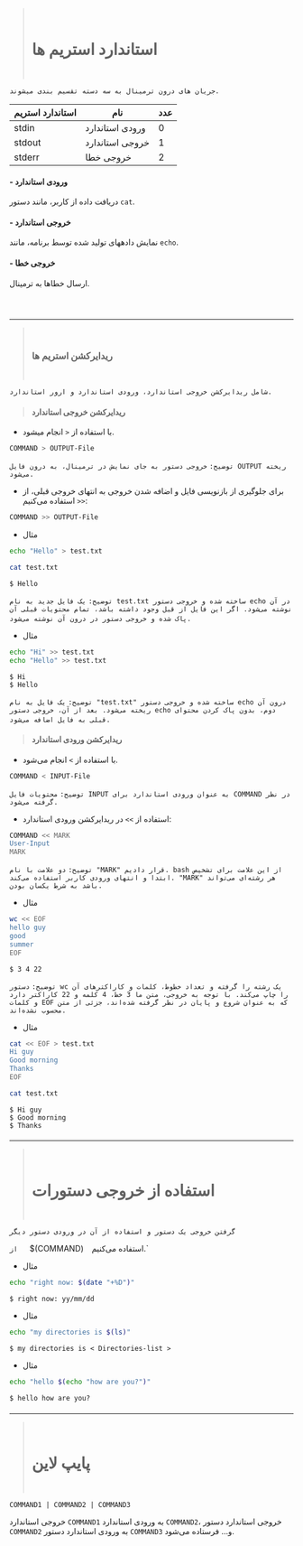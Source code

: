 
> ‌
> # استاندارد استریم ها
> ‌

`جریان های درون ترمینال به سه دسته تقسیم بندی میشوند.`

| استاندارد استریم | نام | عدد |
| ---------------- | --------------- | --- |
| stdin | ورودی استاندارد | 0 |
| stdout | خروجی استاندارد | 1 |
| stderr | خروجی خطا | 2 |

#### - ورودی استاندارد

دریافت داده از کاربر، مانند دستور `cat`.

#### - خروجی استاندارد

نمایش دادههای تولید شده توسط برنامه، مانند `echo`.

#### - خروجی خطا

ارسال خطاها به ترمینال.
#### ‌
---
>‌
> ### ریدایرکشن استریم ها
> ‌

`شامل ریدایرکشن خروجی استاندارد، ورودی استاندارد و ارور استاندارد.`


>  #### ریدایرکشن خروجی استاندارد

- با استفاده از `<` انجام میشود.

```bash
COMMAND > OUTPUT-File
```

`توضیح:` `خروجی دستور به جای نمایش در ترمینال، به درون فایل OUTPUT ریخته می‌شود.`

- برای جلوگیری از بازنویسی فایل و اضافه شدن خروجی به انتهای خروجی قبلی، از `<<` استفاده می‌کنیم:

```bash
COMMAND >> OUTPUT-File
```

- مثال

```bash
echo "Hello" > test.txt
```

```sh
cat test.txt
```

```
$ Hello
```

`توضیح:` `یک فایل جدید به نام test.txt ساخته شده و خروجی دستور echo در آن نوشته می‌شود. اگر این فایل از قبل وجود داشته باشد، تمام محتویات قبلی آن پاک شده و خروجی دستور در درون آن نوشته می‌شود.`
‌
- مثال

```bash
echo "Hi" >> test.txt
echo "Hello" >> test.txt
```

```
$ Hi
$ Hello
```

`توضیح:` `یک فایل به نام "test.txt" ساخته شده و خروجی دستور echo درون آن ریخته می‌شود. بعد از آن، خروجی دستور echo دوم، بدون پاک کردن محتوای قبلی به فایل اضافه می‌شود.‌`
‌
>  ####  ریدایرکشن ورودی استاندارد

- با استفاده از `>` انجام می‌شود.

```bash
COMMAND < INPUT-File
```

`توضیح:` `محتویات فایل INPUT به عنوان ورودی استاندارد برای COMMAND در نظر گرفته می‌شود.`

- استفاده از `>>` در ریدایرکشن ورودی استاندارد:

```bash
COMMAND << MARK
User-Input
MARK
```

`توضیح:` `دو علامت با نام "MARK" قرار دادیم. bash از این علامت برای تشخیص ابتدا و انتهای ورودی کاربر استفاده می‌کند. "MARK" هر رشته‌ای می‌تواند باشد به شرط یکسان بودن.`

- مثال

```bash
wc << EOF
hello guy
good
summer
EOF
```

```
$ 3 4 22
```

`توضیح:` `دستور wc یک رشته را گرفته و تعداد خطوط، کلمات و کاراکترهای آن را چاپ می‌کند. با توجه به خروجی، متن ما 3 خط، 4 کلمه و 22 کاراکتر دارد و کلمات EOF که به عنوان شروع و پایان در نظر گرفته شده‌اند، جزئی از متن محسوب نشده‌اند.`

- مثال

```bash
cat << EOF > test.txt
Hi guy
Good morning
Thanks
EOF
```

```bash
cat test.txt
```

```
$ Hi guy
$ Good morning
$ Thanks
```
#### 
---
>‌
>  # استفاده از خروجی دستورات 
>  ‌

`گرفتن خروجی یک دستور و استفاده از آن در ورودی دستور دیگر`

  `از ‌
 ‌ `$(COMMAND)`‌
 ‌ `استفاده می‌کنیم.`‌

- مثال

```bash
echo "right now: $(date "+%D")"
```

```
$ right now: yy/mm/dd
```
- مثال

```bash
echo "my directories is $(ls)"
```

```
$ my directories is < Directories-list >
```
- مثال

```bash
echo "hello $(echo "how are you?")"
```

```
$ hello how are you?
```
#### 
---
>‌
> # پایپ لاین
> ‌

```
COMMAND1 | COMMAND2 | COMMAND3
```

خروجی استاندارد `COMMAND1` به ورودی استاندارد `COMMAND2`، خروجی استاندارد دستور `COMMAND2` به ورودی استاندارد دستور `COMMAND3` و... فرستاده می‌شود.
